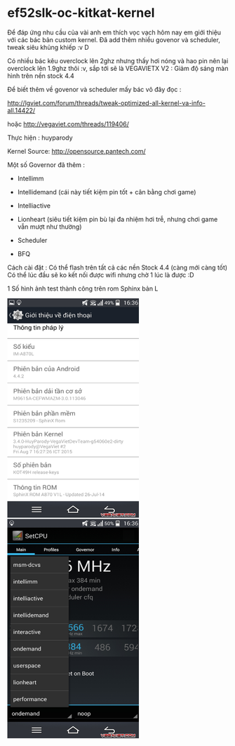 # ef52slk-oc-kitkat-kernel
Để đáp ứng nhu cầu của vài anh em thích vọc vạch hôm nay em giới thiệu với các bác bản custom kernel. Đã add thêm nhiều govenor và scheduler, tweak siêu khủng khiếp :v D

Có nhiều bác kêu overclock lên 2ghz nhưng thấy hơi nóng và hao pin nên lại overclock lên 1.9ghz thôi :v, sắp tới sẽ là VEGAVIETX V2 : Giảm độ sáng màn hình trên nền stock 4.4

Để biết thêm về govenor và scheduler mấy bác vô đây đọc :

http://lgviet.com/forum/threads/tweak-optimized-all-kernel-va-info-all.14422/

hoặc http://vegaviet.com/threads/119406/

Thực hiện : huyparody

Kernel Source: http://opensource.pantech.com/

Một số Governor đã thêm :

+ Intellimm

+ Intellidemand (cái này tiết kiệm pin tốt + cân bằng chơi game)

+ Intelliactive

+ Lionheart (siêu tiết kiệm pin bù lại đa nhiệm hơi trễ, nhưng chơi game vẫn mượt như thường)

+ Scheduler

+ BFQ

Cách cài đặt : Có thể flash trên tất cả các nền Stock 4.4 (càng mới càng tốt)
Có thể lúc đầu sẽ ko kết nối được wifi nhưng chờ 1 lúc là được :D

1 Số hình ảnh test thành công trên rom Sphinx bản L


<img src="/images/1.jpg" height="500" width="300">

<img src="/images/2.jpg" height="500" width="300">
